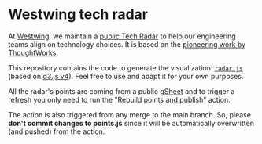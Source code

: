 # Westwing tech radar 

At [Westwing](http://westwing.com), we maintain a [public Tech
Radar](https://westwing-home-and-living.github.io/techradar/) to help our engineering teams
align on technology choices. It is based on the [pioneering work
by ThoughtWorks](https://www.thoughtworks.com/radar).

This repository contains the code to generate the visualization:
[`radar.js`](https://github.com/Westwing-Home-and-Living/techradar/blob/main/radar.js) (based on [d3.js v4](https://d3js.org)).
Feel free to use and adapt it for your own purposes.

All the radar's points are coming from a public [gSheet](https://docs.google.com/spreadsheets/d/1qxqDFvSeZvmaHd5MNnJ-JiDcmUTXilXjCm9xfJe03EM/edit#gid=0) and to trigger a refresh you only need to run the  "Rebuild points and publish" action. 


The action is also triggered from any merge to the main branch. 
So, please **don't commit changes to points.js** since it will be automatically overwritten (and pushed) from the action. 

```